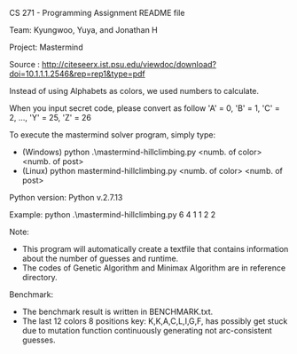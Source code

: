 CS 271 - Programming Assignment README file

Team: Kyungwoo, Yuya, and Jonathan H

Project: Mastermind

Source : http://citeseerx.ist.psu.edu/viewdoc/download?doi=10.1.1.1.2546&rep=rep1&type=pdf

Instead of using Alphabets as colors, we used numbers to calculate. 

When you input secret code, please convert as follow
  'A' = 0, 'B' = 1, 'C' = 2, ..., 'Y' = 25, 'Z' = 26


To execute the mastermind solver program, simply type:
* (Windows) python .\mastermind-hillclimbing.py <numb. of color> <numb. of post> <secret code>
* (Linux) python mastermind-hillclimbing.py <numb. of color> <numb. of post> <secret code>

Python version: Python v.2.7.13

Example: python .\mastermind-hillclimbing.py 6 4 1 1 2 2 


Note:
  * This program will automatically create a textfile that contains information
  about the number of guesses and runtime.
  * The codes of Genetic Algorithm and Minimax Algorithm are in reference directory.


Benchmark:
  * The benchmark result is written in BENCHMARK.txt.
  * The last 12 colors 8 positions key: K,K,A,C,L,I,G,F, has possibly get stuck due to
  mutation function continuously generating not arc-consistent guesses.
